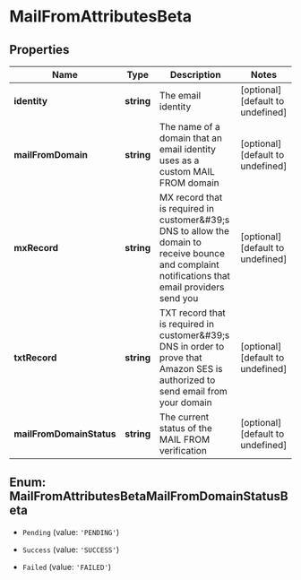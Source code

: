 # MailFromAttributesBeta

## Properties

Name | Type | Description | Notes
------------ | ------------- | ------------- | -------------
**identity** | **string** | The email identity | [optional] [default to undefined]
**mailFromDomain** | **string** | The name of a domain that an email identity uses as a custom MAIL FROM domain | [optional] [default to undefined]
**mxRecord** | **string** | MX record that is required in customer\&#39;s DNS to allow the domain to receive bounce and complaint notifications that email providers send you | [optional] [default to undefined]
**txtRecord** | **string** | TXT record that is required in customer\&#39;s DNS in order to prove that Amazon SES is authorized to send email from your domain | [optional] [default to undefined]
**mailFromDomainStatus** | **string** | The current status of the MAIL FROM verification | [optional] [default to undefined]



## Enum: MailFromAttributesBetaMailFromDomainStatusBeta


* `Pending` (value: `'PENDING'`)

* `Success` (value: `'SUCCESS'`)

* `Failed` (value: `'FAILED'`)



